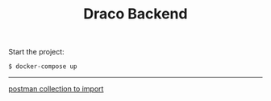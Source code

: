 <h1 align="center">Draco Backend</h1><br>

Start the project:
```
$ docker-compose up
```
***
[postman collection to import](/doc-postman/draco-backend.postman_collection.json)
